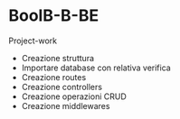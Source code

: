 # BoolB-B-BE

Project-work

- Creazione struttura
- Importare database con relativa verifica
- Creazione routes
- Creazione controllers
- Creazione operazioni CRUD
- Creazione middlewares
